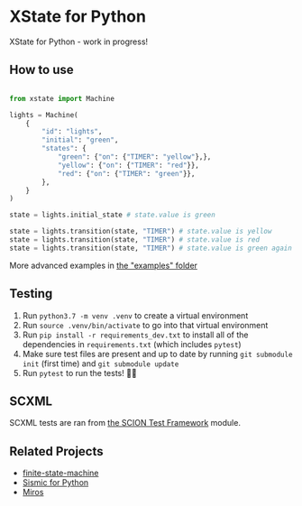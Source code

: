 # XState for Python

XState for Python - work in progress!

## How to use

```python

from xstate import Machine

lights = Machine(
    {
        "id": "lights",
        "initial": "green",
        "states": {
            "green": {"on": {"TIMER": "yellow"},},
            "yellow": {"on": {"TIMER": "red"}},
            "red": {"on": {"TIMER": "green"}},
        },
    }
)

state = lights.initial_state # state.value is green

state = lights.transition(state, "TIMER") # state.value is yellow
state = lights.transition(state, "TIMER") # state.value is red
state = lights.transition(state, "TIMER") # state.value is green again
```

More advanced examples in [the "examples" folder](./examples)

## Testing

1. Run `python3.7 -m venv .venv` to create a virtual environment
1. Run `source .venv/bin/activate` to go into that virtual environment
1. Run `pip install -r requirements_dev.txt` to install all of the dependencies in `requirements.txt` (which includes `pytest`)
1. Make sure test files are present and up to date by running `git submodule init` (first time) and `git submodule update`
1. Run `pytest` to run the tests! 👩‍🔬

## SCXML

SCXML tests are ran from [the SCION Test Framework](./node_modules/@scion-scxml/test-framework/README.md) module.

## Related Projects

- [finite-state-machine](https://github.com/alysivji/finite-state-machine)
- [Sismic for Python](https://github.com/AlexandreDecan/sismic)
- [Miros](https://github.com/aleph2c/miros)
